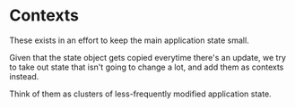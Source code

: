 # Contexts

These exists in an effort to keep the main application state small.

Given that the state object gets copied everytime there's an update, we try to take out state that isn't going to change a lot, and add them as contexts instead.

Think of them as clusters of less-frequently modified application state.
